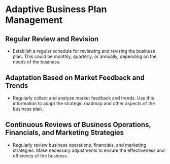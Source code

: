 # Adaptive Business Plan Management

## Regular Review and Revision

- Establish a regular schedule for reviewing and revising the business plan. This could be monthly, quarterly, or annually, depending on the needs of the business.

## Adaptation Based on Market Feedback and Trends

- Regularly collect and analyze market feedback and trends. Use this information to adapt the strategic roadmap and other aspects of the business plan.

## Continuous Reviews of Business Operations, Financials, and Marketing Strategies

- Regularly review business operations, financials, and marketing strategies. Make necessary adjustments to ensure the effectiveness and efficiency of the business.
